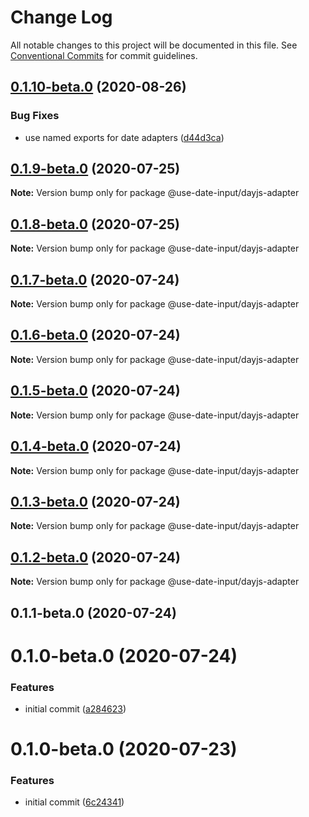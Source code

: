 # Change Log

All notable changes to this project will be documented in this file.
See [Conventional Commits](https://conventionalcommits.org) for commit guidelines.

## [0.1.10-beta.0](https://github.com/mark-tate/use-date-input/compare/@use-date-input/dayjs-adapter@0.1.9-beta.0...@use-date-input/dayjs-adapter@0.1.10-beta.0) (2020-08-26)


### Bug Fixes

* use named exports for date adapters ([d44d3ca](https://github.com/mark-tate/use-date-input/commit/d44d3ca78d9a8aa731f35a8e184b6cd8f93cdb74))





## [0.1.9-beta.0](https://github.com/mark-tate/use-date-input/compare/@use-date-input/dayjs-adapter@0.1.8-beta.0...@use-date-input/dayjs-adapter@0.1.9-beta.0) (2020-07-25)

**Note:** Version bump only for package @use-date-input/dayjs-adapter





## [0.1.8-beta.0](https://github.com/mark-tate/use-date-input/compare/@use-date-input/dayjs-adapter@0.1.7-beta.0...@use-date-input/dayjs-adapter@0.1.8-beta.0) (2020-07-25)

**Note:** Version bump only for package @use-date-input/dayjs-adapter





## [0.1.7-beta.0](https://github.com/mark-tate/use-date-input/compare/@use-date-input/dayjs-adapter@0.1.6-beta.0...@use-date-input/dayjs-adapter@0.1.7-beta.0) (2020-07-24)

**Note:** Version bump only for package @use-date-input/dayjs-adapter





## [0.1.6-beta.0](https://github.com/mark-tate/use-date-input/compare/@use-date-input/dayjs-adapter@0.1.5-beta.0...@use-date-input/dayjs-adapter@0.1.6-beta.0) (2020-07-24)

**Note:** Version bump only for package @use-date-input/dayjs-adapter





## [0.1.5-beta.0](https://github.com/mark-tate/use-date-input/compare/@use-date-input/dayjs-adapter@0.1.4-beta.0...@use-date-input/dayjs-adapter@0.1.5-beta.0) (2020-07-24)

**Note:** Version bump only for package @use-date-input/dayjs-adapter





## [0.1.4-beta.0](https://github.com/mark-tate/use-date-input/compare/@use-date-input/dayjs-adapter@0.1.3-beta.0...@use-date-input/dayjs-adapter@0.1.4-beta.0) (2020-07-24)

**Note:** Version bump only for package @use-date-input/dayjs-adapter





## [0.1.3-beta.0](https://github.com/mark-tate/use-date-input/compare/@use-date-input/dayjs-adapter@0.1.2-beta.0...@use-date-input/dayjs-adapter@0.1.3-beta.0) (2020-07-24)

**Note:** Version bump only for package @use-date-input/dayjs-adapter





## [0.1.2-beta.0](https://github.com/mark-tate/use-date-input/compare/@use-date-input/dayjs-adapter@0.1.1-beta.0...@use-date-input/dayjs-adapter@0.1.2-beta.0) (2020-07-24)

**Note:** Version bump only for package @use-date-input/dayjs-adapter





## 0.1.1-beta.0 (2020-07-24)



# 0.1.0-beta.0 (2020-07-24)


### Features

* initial commit ([a284623](https://github.com/mark-tate/use-date-input/commit/a28462354bf58de9f016176fec51ac80d2c2af60))





# 0.1.0-beta.0 (2020-07-23)


### Features

* initial commit ([6c24341](https://github.com/mark-tate/use-date-input/commit/6c24341efc30d33d6248367ee6578831c7a975ad))
